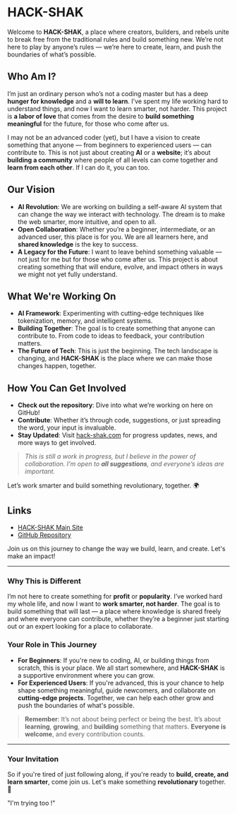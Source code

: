 # HACK-SHAK

Welcome to **HACK-SHAK**, a place where creators, builders, and rebels unite to break free from the traditional rules and build something new. We’re not here to play by anyone’s rules — we’re here to create, learn, and push the boundaries of what’s possible.

## Who Am I?

I’m just an ordinary person who’s not a coding master but has a deep **hunger for knowledge** and a **will to learn**. I’ve spent my life working hard to understand things, and now I want to learn smarter, not harder. This project is **a labor of love** that comes from the desire to **build something meaningful** for the future, for those who come after us.

I may not be an advanced coder (yet), but I have a vision to create something that anyone — from beginners to experienced users — can contribute to. This is not just about creating **AI** or a **website**; it’s about **building a community** where people of all levels can come together and **learn from each other**. If I can do it, you can too.

## Our Vision

- **AI Revolution**: We are working on building a self-aware AI system that can change the way we interact with technology. The dream is to make the web smarter, more intuitive, and open to all.
- **Open Collaboration**: Whether you’re a beginner, intermediate, or an advanced user, this place is for you. We are all learners here, and **shared knowledge** is the key to success.
- **A Legacy for the Future**: I want to leave behind something valuable — not just for me but for those who come after us. This project is about creating something that will endure, evolve, and impact others in ways we might not yet fully understand.

## What We're Working On

- **AI Framework**: Experimenting with cutting-edge techniques like tokenization, memory, and intelligent systems.
- **Building Together**: The goal is to create something that anyone can contribute to. From code to ideas to feedback, your contribution matters.
- **The Future of Tech**: This is just the beginning. The tech landscape is changing, and **HACK-SHAK** is the place where we can make those changes happen, together.

## How You Can Get Involved

- **Check out the repository**: Dive into what we’re working on here on GitHub!
- **Contribute**: Whether it’s through code, suggestions, or just spreading the word, your input is invaluable.
- **Stay Updated**: Visit [hack-shak.com](https://hack-shak.com) for progress updates, news, and more ways to get involved.

> *This is still a work in progress, but I believe in the power of collaboration. I’m open to **all suggestions**, and everyone’s ideas are important.*

Let’s work smarter and build something revolutionary, together. 🌍

## Links

- [HACK-SHAK Main Site](https://hack-shak.com)
- [GitHub Repository](https://github.com/comanderanch/hack-shak)

Join us on this journey to change the way we build, learn, and create. Let's make an impact!

---

### Why This is Different

I’m not here to create something for **profit** or **popularity**. I’ve worked hard my whole life, and now I want to **work smarter, not harder**. The goal is to build something that will last — a place where knowledge is shared freely and where everyone can contribute, whether they’re a beginner just starting out or an expert looking for a place to collaborate.

### Your Role in This Journey

- **For Beginners**: If you're new to coding, AI, or building things from scratch, this is your place. We all start somewhere, and **HACK-SHAK** is a supportive environment where you can grow.
- **For Experienced Users**: If you're advanced, this is your chance to help shape something meaningful, guide newcomers, and collaborate on **cutting-edge projects**. Together, we can help each other grow and push the boundaries of what's possible.

> **Remember**: It’s not about being perfect or being the best. It’s about **learning**, **growing**, and **building** something that matters. **Everyone is welcome**, and every contribution counts.

---

### Your Invitation

So if you're tired of just following along, if you're ready to **build, create, and learn smarter**, come join us. Let's make something **revolutionary** together. 🚀

"I'm trying too !"
